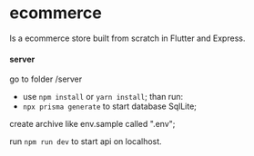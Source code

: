 # ecommerce
Is a ecommerce store built from scratch in Flutter and Express.


#### server
go to folder /server
- use `npm install` or `yarn install`;
than run: 
- `npx prisma generate` to start database SqlLite;

create archive like env.sample called ".env";

run `npm run dev` to start api on localhost.


  

